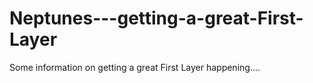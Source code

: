 # Neptunes---getting-a-great-First-Layer
Some information on getting a great First Layer happening....
